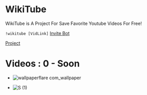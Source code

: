 # WikiTube
WikiTube is A Project For Save Favorite Youtube Videos For Free!

``!wikitube [VidLink]`` [Invite Bot](https://discord.com/oauth2/authorize?client_id=1097656291507318824&permissions=8&scope=bot)

[Project](https://github.com/systembot-c55/WikiTube)


# Videos : 0 - Soon


- ![wallpaperflare com_wallpaper](https://github.com/games-systembotc55/games-systembotc55.github.io/assets/160527673/315d5254-ae78-45cc-a182-c3720625ab4d)




- ![S (1)](https://github.com/games-systembotc55/games-systembotc55.github.io/assets/160527673/43198af8-c283-44f1-91a0-9720fc53346b)
